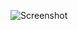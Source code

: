 ![Screenshot](https://raw.githubusercontent.com/Cryakl/Ultimate-RAT-Collection/refs/heads/main/KazyBot/Screenshot.png)
